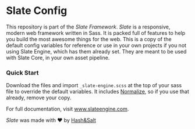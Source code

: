 # Slate Config

This repository is part of the _Slate Framework_. _Slate_ is a responsive, modern web framework written in Sass. It is packed full of features to help you build the most awesome things for the web. This is a copy of the default config variables for reference or use in your own projects if you not using Slate Engine, which has them already set. They are meant to be used with Slate Core, in your own asset pipeline.

### Quick Start

Download the files and import `_slate-engine.scss` at the top of your sass file to override the default variables. It includes [Normalize](https://necolas.github.io/normalize.css/), so if you use that already, remove your copy.

For full documentation, visit www.slateengine.com.

_Slate_ was made with ♥ by [Hash&Salt](https://www.hashandsalt.com)
